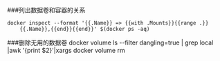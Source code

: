 ###列出数据卷和容器的关系

	docker inspect --format '{{.Name}} => {{with .Mounts}}{{range .}}
	    {{.Name}},{{end}}{{end}}' $(docker ps -aq)

###删除无用的数据卷
	docker volume ls   --filter dangling=true | grep local |awk '{print $2}'|xargs docker volume rm